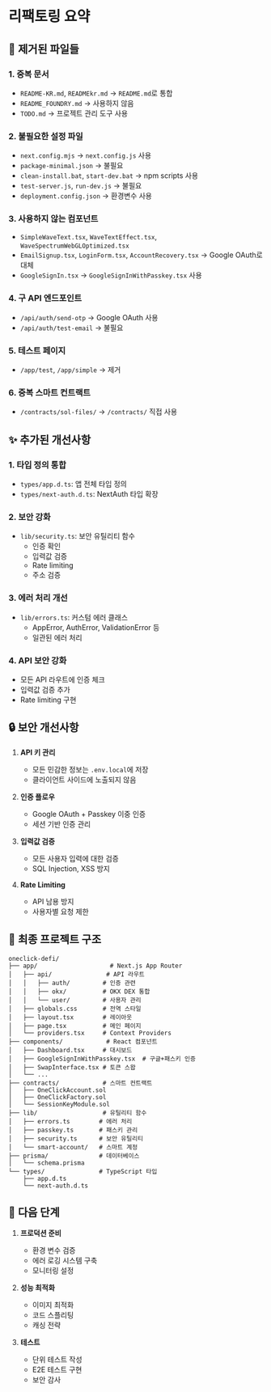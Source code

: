 # 리팩토링 요약

## 🧹 제거된 파일들

### 1. 중복 문서
- `README-KR.md`, `READMEkr.md` → `README.md`로 통합
- `README_FOUNDRY.md` → 사용하지 않음
- `TODO.md` → 프로젝트 관리 도구 사용

### 2. 불필요한 설정 파일
- `next.config.mjs` → `next.config.js` 사용
- `package-minimal.json` → 불필요
- `clean-install.bat`, `start-dev.bat` → npm scripts 사용
- `test-server.js`, `run-dev.js` → 불필요
- `deployment.config.json` → 환경변수 사용

### 3. 사용하지 않는 컴포넌트
- `SimpleWaveText.tsx`, `WaveTextEffect.tsx`, `WaveSpectrumWebGLOptimized.tsx`
- `EmailSignup.tsx`, `LoginForm.tsx`, `AccountRecovery.tsx` → Google OAuth로 대체
- `GoogleSignIn.tsx` → `GoogleSignInWithPasskey.tsx` 사용

### 4. 구 API 엔드포인트
- `/api/auth/send-otp` → Google OAuth 사용
- `/api/auth/test-email` → 불필요

### 5. 테스트 페이지
- `/app/test`, `/app/simple` → 제거

### 6. 중복 스마트 컨트랙트
- `/contracts/sol-files/` → `/contracts/` 직접 사용

## ✨ 추가된 개선사항

### 1. 타입 정의 통합
- `types/app.d.ts`: 앱 전체 타입 정의
- `types/next-auth.d.ts`: NextAuth 타입 확장

### 2. 보안 강화
- `lib/security.ts`: 보안 유틸리티 함수
  - 인증 확인
  - 입력값 검증
  - Rate limiting
  - 주소 검증

### 3. 에러 처리 개선
- `lib/errors.ts`: 커스텀 에러 클래스
  - AppError, AuthError, ValidationError 등
  - 일관된 에러 처리

### 4. API 보안 강화
- 모든 API 라우트에 인증 체크
- 입력값 검증 추가
- Rate limiting 구현

## 🔒 보안 개선사항

1. **API 키 관리**
   - 모든 민감한 정보는 `.env.local`에 저장
   - 클라이언트 사이드에 노출되지 않음

2. **인증 플로우**
   - Google OAuth + Passkey 이중 인증
   - 세션 기반 인증 관리

3. **입력값 검증**
   - 모든 사용자 입력에 대한 검증
   - SQL Injection, XSS 방지

4. **Rate Limiting**
   - API 남용 방지
   - 사용자별 요청 제한

## 📁 최종 프로젝트 구조

```
oneclick-defi/
├── app/                    # Next.js App Router
│   ├── api/               # API 라우트
│   │   ├── auth/         # 인증 관련
│   │   ├── okx/          # OKX DEX 통합
│   │   └── user/         # 사용자 관리
│   ├── globals.css       # 전역 스타일
│   ├── layout.tsx        # 레이아웃
│   ├── page.tsx          # 메인 페이지
│   └── providers.tsx     # Context Providers
├── components/            # React 컴포넌트
│   ├── Dashboard.tsx     # 대시보드
│   ├── GoogleSignInWithPasskey.tsx  # 구글+패스키 인증
│   ├── SwapInterface.tsx # 토큰 스왑
│   └── ...
├── contracts/            # 스마트 컨트랙트
│   ├── OneClickAccount.sol
│   ├── OneClickFactory.sol
│   └── SessionKeyModule.sol
├── lib/                  # 유틸리티 함수
│   ├── errors.ts        # 에러 처리
│   ├── passkey.ts       # 패스키 관리
│   ├── security.ts      # 보안 유틸리티
│   └── smart-account/   # 스마트 계정
├── prisma/              # 데이터베이스
│   └── schema.prisma
└── types/               # TypeScript 타입
    ├── app.d.ts
    └── next-auth.d.ts
```

## 🚀 다음 단계

1. **프로덕션 준비**
   - 환경 변수 검증
   - 에러 로깅 시스템 구축
   - 모니터링 설정

2. **성능 최적화**
   - 이미지 최적화
   - 코드 스플리팅
   - 캐싱 전략

3. **테스트**
   - 단위 테스트 작성
   - E2E 테스트 구현
   - 보안 감사
